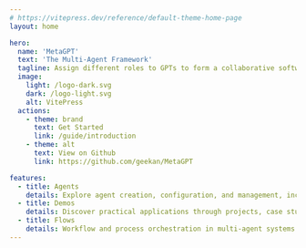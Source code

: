 ```yaml
---
# https://vitepress.dev/reference/default-theme-home-page
layout: home

hero:
  name: 'MetaGPT'
  text: 'The Multi-Agent Framework'
  tagline: Assign different roles to GPTs to form a collaborative software entity for complex tasks.
  image:
    light: /logo-dark.svg
    dark: /logo-light.svg
    alt: VitePress
  actions:
    - theme: brand
      text: Get Started
      link: /guide/introduction
    - theme: alt
      text: View on Github
      link: https://github.com/geekan/MetaGPT

features:
  - title: Agents
    details: Explore agent creation, configuration, and management, including algorithms and techniques.
  - title: Demos
    details: Discover practical applications through projects, case studies, and code examples.
  - title: Flows
    details: Workflow and process orchestration in multi-agent systems.
---
```

